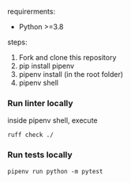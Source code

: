 requirerments:
* Python >=3.8

steps:
1. Fork and clone this repository
2. pip install pipenv
3. pipenv install (in the root folder)
4. pipenv shell

### Run linter locally
inside pipenv shell, execute 
```
ruff check ./
```

### Run tests locally
```
pipenv run python -m pytest
```